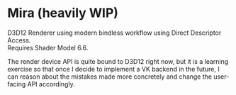 # Mira (heavily WIP)
D3D12 Renderer using modern bindless workflow using Direct Descriptor Access.  
Requires Shader Model 6.6.  
  
The render device API is quite bound to D3D12 right now, but it is a learning exercise so that once I decide to implement a VK backend in the future,
I can reason about the mistakes made more concretely and change the user-facing API accordingly.  
  

